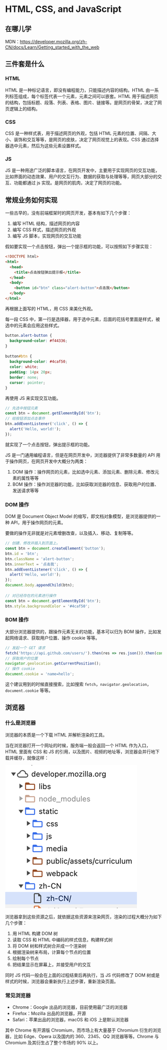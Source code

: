 # HTML, CSS, and JavaScript

## 在哪儿学
MDN：https://developer.mozilla.org/zh-CN/docs/Learn/Getting_started_with_the_web

## 三件套是什么

### HTML

HTML 是一种标记语言，即没有编程能力，只能描述内容的结构。HTML 由一系列标签组成，每个标签代表一个元素，元素之间可以嵌套。HTML 用于描述网页的结构，包括标题、段落、列表、表格、图片、链接等。是网页的骨架，决定了网页逻辑上的结构。

### CSS

CSS 是一种样式表，用于描述网页的外观，包括 HTML 元素的位置、间隔、大小、装饰和交互等等，是网页的皮肤，决定了网页视觉上的表现。CSS 通过选择器选中元素，然后为这些元素设置样式。

### JS

JS 是一种用途广泛的脚本语言，在网页开发中，主要用于实现网页的交互功能，比如界面的动态效果、用户的交互行为、数据的获取与处理等等，网页大部分的交互、功能都通过 js 实现。是网页的肌肉，决定了网页的功能。

## 常规业务如何实现

一些古早的，没有前端框架时的网页开发，基本有如下几个步骤：

1. 编写 HTML 结构，描述网页的内容
2. 编写 CSS 样式，描述网页的外观
3. 编写 JS 脚本，实现网页的交互功能

假如要实现一个点击按钮，弹出一个提示框的功能，可以按照如下步骤实现：

```html
<!DOCTYPE html>
<html>
  <head>
    <title>点击按钮弹出提示框</title>
  </head>
  <body>
    <button id="btn" class="alert-button">点击我</button>
  </body>
</html>
```

再根据上面写的 HTML，用 CSS 来美化外观。

每一段 CSS 中，第一行是选择器，用于选中元素，后面的花括号里面是样式，被选中的元素会应用这些样式。

```css
button.alert-button {
  background-color: #f44336;
}

button#btn {
  background-color: #4caf50;
  color: white;
  padding: 14px 20px;
  border: none;
  cursor: pointer;
}
```

再使用 JS 来实现交互功能。

```js
// 先选中按钮元素
const btn = document.getElementById('btn');
// 给按钮添加点击事件
btn.addEventListener('click', () => {
  alert('Hello, world!');
});
```

就实现了一个点击按钮，弹出提示框的功能。

JS 是一门通用编程语言，但是在网页开发中，浏览器提供了非常多数量的 API 用于操作网页，在网页开发中大概分为两类：

1. DOM 操作：操作网页的元素，比如选中元素、添加元素、删除元素、修改元素的属性等等
2. BOM 操作：操作浏览器的功能，比如获取浏览器的信息、获取用户的位置、发送请求等等

### DOM 操作

DOM 是 Document Object Model 的缩写，即文档对象模型，是浏览器提供的一种 API，用于操作网页的元素。

要做的操作无非就是对元素增删改查，以及插入、移动、复制等等。

```js
// 创建、修改并插入到页面上。
const btn = document.createElement('button');
btn.id = 'btn';
btn.className = 'alert-button';
btn.innerText = '点击我';
btn.addEventListener('click', () => {
  alert('Hello, world!');
});
document.body.appendChild(btn);

// 对已经存在的元素进行操作
const btn = document.getElementById('btn');
btn.style.backgroundColor = '#4caf50';
```

### BOM 操作

大部分浏览器提供的，跟操作元素无关的功能，基本可以归为 BOM 操作，比如发起网络请求、获取用户位置、操作 cookie 等等。

```js
// 发起一个 GET 请求
fetch('https://api.github.com/users/').then(res => res.json()).then(console.log);
// 获取用户的位置
navigator.geolocation.getCurrentPosition();
// 操作 cookie
document.cookie = 'name=hello';
```

这个建议用到的时候直接搜索，比如搜索 `fetch`，`navigator.geolocation`，`document.cookie` 等等。

## 浏览器

### 什么是浏览器

浏览器的本质是一个下载 HTML 并解析渲染的工具。

当在浏览器打开一个网址的时候，服务端一般会返回一个 HTML 作为入口，HTML 里面有 CSS 和 JS 的引用，以及图片、视频的地址等，浏览器会并行地下载并缓存，就像这样：

![alt text](f12-network.png)

浏览器拿到这些资源之后，就依据这些资源来渲染网页，渲染的过程大概分为如下几个步骤：

1. 用 HTML 构建 DOM 树
2. 读取 CSS 和 HTML 中编码的样式信息，构建样式树
3. 将 DOM 树和样式树合并成一个渲染树
4. 根据渲染树来布局，计算每个节点的位置
5. 绘制每个节点
6. 把结果显示在屏幕上，并接受用户的交互

同时 JS 代码一般会在上面的过程结束后再执行，当 JS 代码修改了 DOM 树或是样式的时候，浏览器会重新执行上述步骤，重新渲染页面。

### 常见浏览器

- Chrome：Google 出品的浏览器，目前使用最广泛的浏览器
- Firefox：Mozilla 出品的浏览器，开源
- Safari：苹果出品的浏览器，macOS 和 iOS 上是默认浏览器

其中 Chrome 有开源版 Chromium，而市场上有大量基于 Chromium 衍生的浏览器，比如 Edge、Opera 以及国内的 360、2345、QQ 浏览器等等。Chrome 与 Chromium 及其衍生占了整个市场的 90% 以上。
